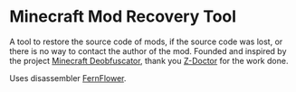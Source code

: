 # Minecraft Mod Recovery Tool

A tool to restore the source code of mods, if the source code was lost, or there is no way to contact the author of the mod. Founded and inspired by the project [Minecraft Deobfuscator](https://www.minecraftforum.net/forums/mapping-and-modding-java-edition/minecraft-tools/2849175-minecraft-deobfuscator-2019-update-deobfuscation),
thank you [Z-Doctor](https://github.com/Z-Doctor) for the work done.

Uses disassembler [FernFlower](https://github.com/MinecraftForge/FernFlower.git).

